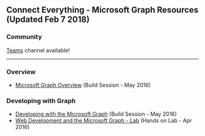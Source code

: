 ## Connect Everything - Microsoft Graph Resources (Updated Feb 7 2018)

### Community
[Teams](https://teams.microsoft.com/l/channel/19%3adfd0ac604617433794c0789089a29361%40thread.skype/Connect%2520Everything%2520-%2520Microsoft%2520Graph?groupId=dff0a70d-6316-4124-ae5a-e9d06f63ec34&tenantId=72f988bf-86f1-41af-91ab-2d7cd011db47) channel available!

<!-- Add in any communities worth following: blogs, twitter, etc. -->
---
<!-- Here, add in any links to useful resources. The structure is not fixed, it can be grouped by scenario, by tech, or set up as a learning path -->

### Overview
- [Microsoft Graph Overview](https://channel9.msdn.com/Events/Build/2016/P569) (Build Session - May 2016)

### Developing with Graph
- [Developing with the Microsoft Graph](https://channel9.msdn.com/Events/Build/2016/B820) (Build Session - May 2016)
- [Web Development and the Microsoft Graph - Lab](https://github.com/Microsoft-Build-2016/CodeLabs-Office/tree/master/Module2-MsGraphWeb) (Hands on Lab - Apr 2016)

